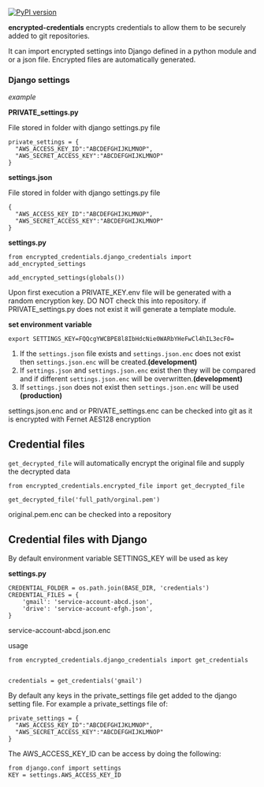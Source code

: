 [![PyPI version](https://badge.fury.io/py/encrypted-credentials.svg)](https://badge.fury.io/py/encrypted-credentials)

**encrypted-credentials** encrypts credentials to allow them to be securely added to git repositories.

It can import encrypted settings into Django defined in a python module and or a json file. 
Encrypted files are automatically generated.


### Django settings

_example_


**PRIVATE_settings.py**

File stored in folder with django settings.py file

    private_settings = {
      "AWS_ACCESS_KEY_ID":"ABCDEFGHIJKLMNOP",
      "AWS_SECRET_ACCESS_KEY":"ABCDEFGHIJKLMNOP"
    }

**settings.json** 

File stored in folder with django settings.py file

    {
      "AWS_ACCESS_KEY_ID":"ABCDEFGHIJKLMNOP",
      "AWS_SECRET_ACCESS_KEY":"ABCDEFGHIJKLMNOP"
    }
    

**settings.py**

    from encrypted_credentials.django_credentials import add_encrypted_settings
    
    add_encrypted_settings(globals())


Upon first execution a PRIVATE_KEY.env file will be generated with a random encryption key. DO NOT check this into repository.
if PRIVATE_settings.py does not exist it will generate a template module.

        
**set environment variable**

    export SETTINGS_KEY=FQQcgYWCBPE8l8IbHdcNie0WARbYHeFwCl4hIL3ecF0=

   
1. If the `settings.json` file exists and `settings.json.enc` does not exist then `settings.json.enc` will be created.**(development)**
2. If `settings.json` and `settings.json.enc` exist then they will be compared and if different `settings.json.enc` will be overwritten.**(development)**
3. If `settings.json` does not exist then `settings.json.enc` will be used **(production)**

settings.json.enc and or PRIVATE_settings.enc can be checked into git as it is encrypted with Fernet AES128 encryption 

 
## Credential files

`get_decrypted_file` will automatically encrypt the original file and supply the decrypted data

    from encrypted_credentials.encrypted_file import get_decrypted_file
    
    get_decrypted_file('full_path/orginal.pem')

original.pem.enc can be checked into a repository


## Credential files with Django

By default environment variable SETTINGS_KEY will be used as key

**settings.py**

    CREDENTIAL_FOLDER = os.path.join(BASE_DIR, 'credentials')
    CREDENTIAL_FILES = {
        'gmail': 'service-account-abcd.json',
        'drive': 'service-account-efgh.json',
    }


service-account-abcd.json.enc

usage

    from encrypted_credentials.django_credentials import get_credentials
    
    
    credentials = get_credentials('gmail')
    
    
By default any keys in the private_settings file get added to the django setting file. For example a private_settings file of:

    private_settings = {
      "AWS_ACCESS_KEY_ID":"ABCDEFGHIJKLMNOP",
      "AWS_SECRET_ACCESS_KEY":"ABCDEFGHIJKLMNOP"
    }
    
 The AWS_ACCESS_KEY_ID can be access by doing the following:
 
    from django.conf import settings
    KEY = settings.AWS_ACCESS_KEY_ID
